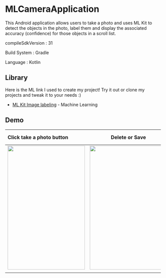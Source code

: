 # MLCameraApplication
This Android application allows users to take a photo and uses ML Kit to detect the objects in the photo, label them and display the associated accuracy (confidence) for those objects in a scroll list.

compileSdkVersion : 31

Build System : Gradle

Language : Kotlin

## Library
Here is the ML link I used to create my project! Try it out or clone my projects and tweak it to your needs :)
- [ML Kit Image labeling](https://developers.google.com/ml-kit/vision/image-labeling/android) - Machine Learning

## Demo


|Click take a photo button|Delete or Save|ML labels objects w/ confidence|
| :---         |     :---:      |          ---: |
| <img src="https://user-images.githubusercontent.com/55561581/146872267-b8f9f8ca-baa1-4829-b6ae-4cc7e859af9f.png" width="250" height="400" />     | <img src="https://user-images.githubusercontent.com/55561581/146877682-7ddaaf96-266b-4cfc-8366-8a54d53d01e0.png" width="250" height="400" />    | <img src="https://user-images.githubusercontent.com/55561581/146872302-633192d9-a454-475f-ad10-1835c14758f1.png" width="250" height="400" />    |
|      |        |       |
